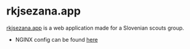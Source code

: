 # rkjsezana.app
[rkjsezana.app](https://rkjsezana.app) is a web application made for a Slovenian scouts group.


* NGINX config can be found [here](https://github.com/LazosPlaying/app.rkjsezana/blob/master/_githubdata/nginx.app.rkjsezana)
